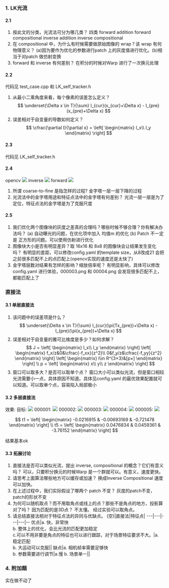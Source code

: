 <!--
 * @Author: Liu Weilong
 * @Date: 2021-02-27 22:14:40
 * @LastEditors: Liu Weilong
 * @LastEditTime: 2021-03-06 20:48:26
 * @Description: 
-->
### 1. LK光流
#### 2.1
1. 按此文的分类，光流法可分为哪几类？
   四类 forward addition forward compositional inverse addition inverse compositional
2. 在 compositional 中，为什么有时候需要做原始图像的 wrap？该 wrap 有何物理意义？
   (a)因为要作为优化的参数进行patch 上的灰度值进行优化。(b)相当于对patch 做仿射变换 
3. forward 和 inverse 有何差别？
   在积分的时候对Warp 进行了一次换元处理
#### 2.2
代码见 test_case.cpp 和 LK_self_tracker.h
1. 从最小二乘角度来看，每个像素的误差怎么定义？
   $$
    \underset{\Delta x \in T}{\sum} I_{cur}(x_{cur}+\Delta x) - I_{pre}(x_{pre}+\Delta x)
   $$
2. 误差相对于自变量的导数如何定义？
   $$
    \cfrac{\partial I}{\partial x} = \left[
        \begin{matrix}
            I_x\\
            I_y
        \end{matrix}
        \right]
   $$
#### 2.3
代码见 LK_self_tracker.h
#### 2.4
opencv 
![](./pic/cv_tracker.png)
inverse
![](./pic/inverse_tracker.png)
forward
![](./pic/forward_tracker.png)
1. 所谓 coarse-to-fine 是指怎样的过程?
   金字塔一层一层下降的过程
2. 光流法中的金字塔用途和特征点法中的金字塔有何差别？
   光流一层一层是为了定位，特征点法的金字塔是为了克服尺度

#### 2.5
1. 我们优化两个图像块的灰度之差真的合理吗？哪些时候不够合理？你有解决办法吗？
   (a) 自动曝光的问题，在优化项中加入 均值m 的优化
   (b) Patch 不一定是 正方形的问题。可以使用仿射进行优化
2. 图像块大小是否有明显差异？取 16x16 和 8x8 的图像块会让结果发生变化吗？
   有明显的差距，可以修改config.yaml 的template size，从8改成21 会把之前很多匹配不上的点匹配上(opencv实现的速度还是太快了)
3. 金字塔层数对结果有怎样的影响？缩放倍率呢？
   有明显影响，具体可以修改config.yaml 进行体验，000003.png 和 00004.png 会发现很多匹配不上，都能匹配上了

### 直接法 
#### 3.1 单层直接法
1. 该问题中的误差项是什么？
    $$
    \underset{\Delta x \in T}{\sum} I_{cur}(\pi(Tx_{pre})+\Delta x) - I_{pre}(\pi(x_{pre})+\Delta x)
   $$
2. 误差相对于自变量的雅可比维度是多少？如何求解？
   $$
    J = \left[
        \begin{matrix}
            I_x\\
            I_y
        \end{matrix}
        \right]
        \left[
        \begin{matrix}
            f_x/z&0&\cfrac{-f_xx}{z^2}\\
            0&f_y/z&\cfrac{-f_yy}{z^2}
        \end{matrix}
        \right]
        \left[
        \begin{matrix}
            I\in R^{3×3}&[p×]
        \end{matrix}
        \right]
        \\
        p =         
        \left[
        \begin{matrix}
            x\\
            y\\
            z
        \end{matrix}
        \right]
   $$
3. 窗口可以取多大？是否可以取单个点？
   窗口大小可以类似光流，但是窗口相较光流需要小一点，具体原因不知道。具体见config.yaml 的最优效果配置就可以知道。可以取单个点，容易陷入局部极小

#### 3.2 多层直接法
效果:
目标:
![](./pic/origin.png)
000001:
![](./pic/000001.png)
000002:
![](./pic/000002.png)
000003:
![](./pic/000003.png)
000004:
![](./pic/000004.png)
000005:
![](./pic/000005.png)

$$ 
    t1 = \left[
        \begin{matrix}
            -0.0216915 & -0.00693169 &  -0.721478
        \end{matrix}
        \right]
        \\
    t5 = \left[
        \begin{matrix}
            0.0476834 & 0.0459361 & -3.76152
        \end{matrix}
        \right]
$$

结果基本ok

#### 3.3 拓展讨论
1. 直接法是否可以类似光流，提出 inverse, compositional 的概念？它们有意义吗？
   可以，只要积分换元的时候Warp 是一个群就可以。有意义，速度更快。
2. 请思考上面算法哪些地方可以缓存或加速？
   换成Inverse Compositional 速度可以加快。
3. 在上述过程中，我们实际假设了哪两个 patch 不变？
   灰度的patch不变，patch的形状不变
4. 为何可以随机取点？而不用取角点或线上的点？那些不是角点的地方，投影算对了吗？
   因为匹配的是3D点？ 不太懂。
   经过实验可以取角点。
5. 请总结直接法相对于特征点法的异同与优缺点。
    (空)|直接法|特征点|
   ---|---|---|---|--
   优点|a. 快，非常快<br>b. 整体上的优化，会比光流的匹配更加稳定<br>c.可以不用非要是角点的特征也可以进行跟踪，对于场景特征要求不大。|a. 稳定匹配<br>b. 大运动可以克服||
   缺点|a. 相机帧率需要足够快<br>b. 参数需要进行调节|a.慢 b. 场景单一||

### 4. 附加题
实在做不动了